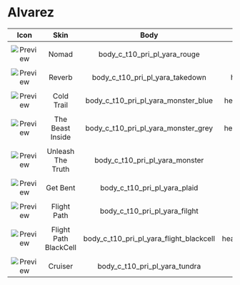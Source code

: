 # Alvarez 

| Icon | Skin | Body | Head | Arms
| :--: | :--: | :--: | :--: | :--:
| | | | | 
| ![Preview](https://static.wikia.nocookie.net/callofduty/images/6/64/Alvarez_Nomad_Skin_BO6.png/revision/latest/scale-to-width-down/100?cb=20241028013534) | Nomad | body_c_t10_pri_pl_yara_rouge | head_c_t10_pri_pl_yara_rouge | vm_c_t10_pri_pl_yara_rouge 
| | | | | 
| ![Preview](https://static.wikia.nocookie.net/callofduty/images/7/7b/Alvarez_Reverb_Skin_BO6.png/revision/latest/scale-to-width-down/100?cb=20241220174629) |  Reverb | body_c_t10_pri_pl_yara_takedown | head_c_t10_pri_pl_yara_takedown | vm_c_t10_pri_pl_yara_takedown  
| | | | | 
| ![Preview]() |  Cold Trail | body_c_t10_pri_pl_yara_monster_blue | head_c_t10_pri_pl_yara_monster_blue | vm_c_t10_pri_pl_yara_monster_blue
| | | | | 
| ![Preview]() | The Beast Inside | body_c_t10_pri_pl_yara_monster_grey | head_c_t10_pri_pl_yara_monster_grey | vm_c_t10_pri_pl_yara_monster_grey
| | | | | 
| ![Preview]() |  Unleash The Truth | body_c_t10_pri_pl_yara_monster | head_c_t10_pri_pl_yara_monster | vm_c_t10_pri_pl_yara_monster
| | | | | 
| ![Preview](https://static.wikia.nocookie.net/callofduty/images/4/40/Alvarez_Get_Bent_Skin_BO6.png/revision/latest/scale-to-width-down/100?cb=20241119185600) | Get Bent | body_c_t10_pri_pl_yara_plaid| head_c_t10_pri_pl_yara_plaid | vm_c_t10_pri_pl_yara_plaid
| | | | | 
| ![Preview]() | Flight Path| body_c_t10_pri_pl_yara_filght | head_c_t10_pri_pl_yara_filght | vm_c_t10_pri_pl_yara_filght
| | | | | 
| ![Preview]() | Flight Path BlackCell | body_c_t10_pri_pl_yara_flight_blackcell | head_c_t10_pri_pl_yara_flight_blackcell| vm_c_t10_pri_pl_yara_flight_blackcell
| | | | | 
| ![Preview]() | Cruiser | body_c_t10_pri_pl_yara_tundra | head_c_t10_pri_pl_yara_tundra | vm_c_t10_pri_pl_yara_tundra
